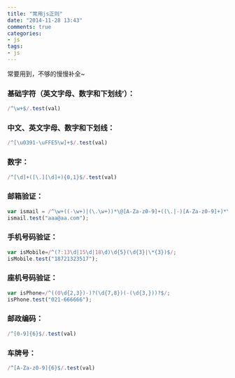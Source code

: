 ```yaml
---
title: "常用js正则"
date: "2014-11-28 13:43"
comments: true
categories:
- js
tags:
- js
---
```


常要用到，不够的慢慢补全~
<!-- more -->

### 基础字符（英文字母、数字和下划线’）：

```javascript
/^\w+$/.test(val)
```

### 中文、英文字母、数字和下划线：

```javascript
/^[\u0391-\uFFE5\w]+$/.test(val)
```

### 数字：

```javascript
/^[\d]+([\.][\d]+){0,1}$/.test(val)
```

### 邮箱验证：

```javascript
var ismail = /^\w+((-\w+)|(\.\w+))*\@[A-Za-z0-9]+((\.|-)[A-Za-z0-9]+)*\.[A-Za-z0-9]+$/;
ismail.test("aaa@aa.com");
```

### 手机号码验证：

```javascript
var isMobile=/^(?:13\d|15\d|18\d)\d{5}(\d{3}|\*{3})$/;
isMobile.test("18721323517");
```

### 座机号码验证：

```javascript
var isPhone=/^((0\d{2,3})-)?(\d{7,8})(-(\d{3,}))?$/;
isPhone.test("021-666666");
```

### 邮政编码：

```javascript
/^[0-9]{6}$/.test(val)
```

### 车牌号：

```javascript
/^[A-Za-z0-9]{6}$/.test(val)
```

